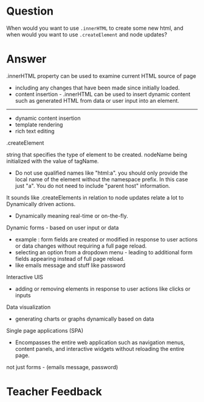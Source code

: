 # Question

When would you want to use `.innerHTML` to create some new html, and when would you want to use `.createElement` and node updates?

# Answer

.innerHTML property can be used to examine current HTML source of page

- including any changes that have been made since initially loaded.
- content insertion - .innerHTML can be used to insert dynamic content such as generated HTML from data or user input into an element.

---

- dynamic content insertion
- template rendering
- rich text editing

.createElement

string that specifies the type of element to be created. nodeName being initialized with the value of tagName.

- Do not use qualified names like "html:a". you should only provide the local name of the element without the namespace prefix. In this case just "a". You do not need to include "parent host" information.

It sounds like .createElements in relation to node updates relate a lot to Dynamically driven actions.

- Dynamically meaning real-time or on-the-fly.

Dynamic forms - based on user input or data

- example : form fields are created or modified in response to user actions or data changes without requiring a full page reload.
- selecting an option from a dropdown menu - leading to additional form fields appearing instead of full page reload.
- like emails message and stuff like password

Interactive UIS

- adding or removing elements in response to user actions like clicks or inputs

Data visualization

- generating charts or graphs dynamically based on data

Single page applications (SPA)

- Encompasses the entire web application such as navigation menus, content panels, and interactive widgets without reloading the entire page.

not just forms - (emails message, password)

# Teacher Feedback
